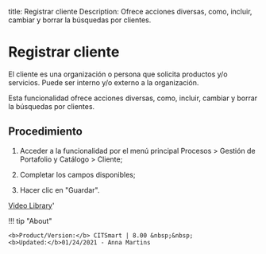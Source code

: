 title: Registrar cliente
Description: Ofrece acciones diversas, como, incluir, cambiar y borrar la búsquedas por clientes.
# Registrar cliente


El cliente es una organización o persona que solicita productos y/o servicios.
Puede ser interno y/o externo a la organización.

Esta funcionalidad ofrece acciones diversas, como, incluir, cambiar y borrar la
búsquedas por clientes.

Procedimiento
-----------------

1.  Acceder a la funcionalidad por el menú principal Procesos \> Gestión de
    Portafolio y Catálogo \> Cliente;

2.  Completar los campos disponibles;

3.  Hacer clic en "Guardar".


<i class='fa fa-youtube-play  fa-2x' style='color:#97ce17;vertical-align: middle;'> </i> [Video Library](https://www.youtube.com/playlist?list=PLB5qK2uzf2ROUXdrTeH-_n6tXmG4oPtoz)'

!!! tip "About"

    <b>Product/Version:</b> CITSmart | 8.00 &nbsp;&nbsp;
    <b>Updated:</b>01/24/2021 - Anna Martins
